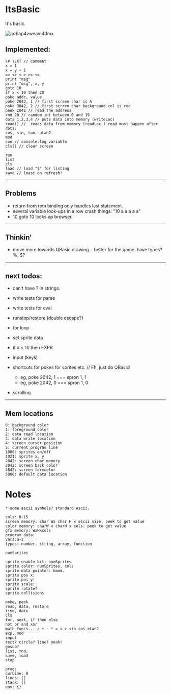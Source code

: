 # ItsBasic

It's basic.

![co6ap4vweam4dmx](https://cloud.githubusercontent.com/assets/129330/9934191/bf63ba48-5d1d-11e5-9f0f-9b36b2d3e987.png)

##  Implemented:

    \# TEXT // comment
    x = 1
    x = y + 1
    == <> < > >= <=
    print "msg"
    print "msg", x, y
    goto 10
    if x < 10 then 20
    poke addr, value
    poke 2042, 1 // first screen char is A
    poke 3042, 2 // first scrren char background col is red
    peek 2042 // read the address
    rnd 20 // random int between 0 and 19
    data 1,2,3,4 // puts data into memory (writeLoc)
    read() //  reads data from memory (readLoc ) read must happen after data.
    cos, sin, tan, atan2
    mod
    con // console.log variable
    cls() // clear screen

    run
    list
    cls
    load // load "$" for listing
    save // loast on refresh!

----

## Problems

* return from rom binding only handles last statement.
* several variable look-ups in a row crash things: "10 a a a a a"
* 10 goto 10 locks up browser.  

---

## Thinkin'

* move more towards QBasic drawing... better for the game.
have types? %, $?

---

## next todos:

* can't have ? in strings.
* write tests for parse
* write tests for eval
* runstop/restore (double escape?)

* for loop
* set sprite data
* if x < 10 then EXPR
* input (keys)
* shortcuts for pokes for sprites etc. // Eh, just do QBasic!
  - eg, poke 2042, 1 === spron 1, 1
  - eg, poke 2042, 0 === spron 1, 0
* scrolling

---

## Mem locations

    0: background color
    1: foreground color
    2: data read location
    3: data write location
    4: screen cursor position
    5: current program line
    1000: sprites on/off
    1021: sprite x, y
    2042: screen char memory
    3042: screen back color
    4042: screen forecolor
    5000: default data location

# Notes

    * some ascii symbols? standard ascii.

    cols: 0-15
    screen memory: char Wx char H x ascii size. peek to get value
    color memory: charW x charH x cols. peek to get value
    gfx memory: WxHxcols
    program data:
    vars:a-z
    types: number, string, array, function

    numSprites

    sprite enable bit: numSprites
    sprite color: numSprites, cols
    sprite data pointer: hmmm.
    sprite pos x:
    sprite pos y:
    sprite scale:
    sprite rotate?
    sprite collisions

    poke, peek
    read, data, restore
    time, date
    cls
    for, next, if then else
    not or and xor
    math funcs... / + - * = < > sin cos atan2
    exp, mod
    input
    rect? circle? line? yeah!
    gosub?
    list, rnd,
    save, load
    stop

    prog:
    curLine: 0
    lines: []
    stack: []
    env: {}
